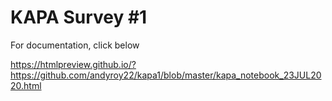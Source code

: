 # KAPA Survey #1
For documentation, click below

https://htmlpreview.github.io/?https://github.com/andyroy22/kapa1/blob/master/kapa_notebook_23JUL2020.html
